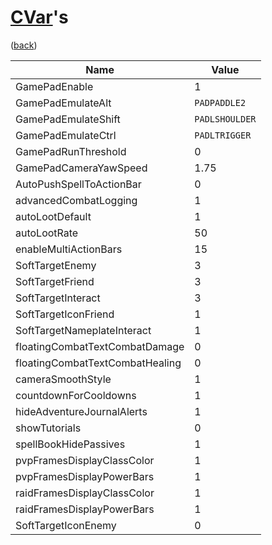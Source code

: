 <!--
    =====================================
    generator=datazen
    version=3.2.0
    hash=1af08ceada04a8a8943a34ecc827355d
    =====================================
-->

# [CVar](https://wowpedia.fandom.com/wiki/Console_variables)'s

([back](../README.md))

Name | Value
---- | -----
GamePadEnable | 1
GamePadEmulateAlt | `PADPADDLE2`
GamePadEmulateShift | `PADLSHOULDER`
GamePadEmulateCtrl | `PADLTRIGGER`
GamePadRunThreshold | 0
GamePadCameraYawSpeed | 1.75
AutoPushSpellToActionBar | 0
advancedCombatLogging | 1
autoLootDefault | 1
autoLootRate | 50
enableMultiActionBars | 15
SoftTargetEnemy | 3
SoftTargetFriend | 3
SoftTargetInteract | 3
SoftTargetIconFriend | 1
SoftTargetNameplateInteract | 1
floatingCombatTextCombatDamage | 0
floatingCombatTextCombatHealing | 0
cameraSmoothStyle | 1
countdownForCooldowns | 1
hideAdventureJournalAlerts | 1
showTutorials | 0
spellBookHidePassives | 1
pvpFramesDisplayClassColor | 1
pvpFramesDisplayPowerBars | 1
raidFramesDisplayClassColor | 1
raidFramesDisplayPowerBars | 1
SoftTargetIconEnemy | 0
